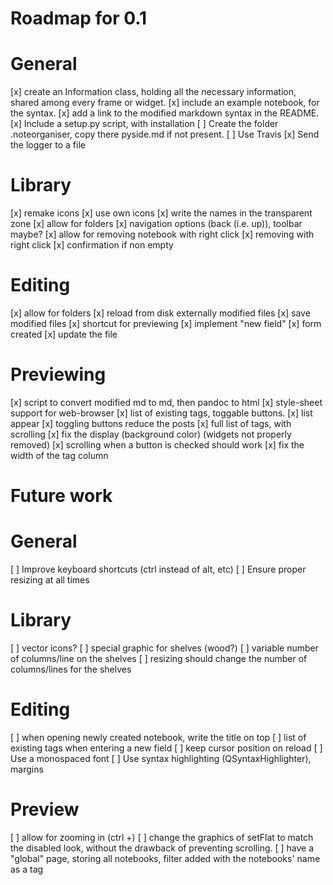 Roadmap for 0.1
===============

# General
[x] create an Information class, holding all the necessary information, shared
    among every frame or widget.
[x] include an example notebook, for the syntax.
[x] add a link to the modified markdown syntax in the README.
[x] Include a setup.py script, with installation
[ ] Create the folder .noteorganiser, copy there pyside.md if not present.
[ ] Use Travis
[x] Send the logger to a file

# Library
[x] remake icons
    [x] use own icons
    [x] write the names in the transparent zone
[x] allow for folders
[x] navigation options (back (i.e. up)), toolbar maybe?
[x] allow for removing notebook with right click
    [x] removing with right click
    [x] confirmation if non empty

# Editing
[x] allow for folders
[x] reload from disk externally modified files
[x] save modified files
[x] shortcut for previewing
[x] implement "new field"
    [x] form created
    [x] update the file

# Previewing
[x] script to convert modified md to md, then pandoc to html
[x] style-sheet support for web-browser
[x] list of existing tags, toggable buttons.
    [x] list appear
    [x] toggling buttons reduce the posts
    [x] full list of tags, with scrolling
    [x] fix the display (background color) (widgets not properly removed)
    [x] scrolling when a button is checked should work
    [x] fix the width of the tag column


Future work
===========

# General
[ ] Improve keyboard shortcuts (ctrl instead of alt, etc)
[ ] Ensure proper resizing at all times

# Library
[ ] vector icons?
[ ] special graphic for shelves (wood?)
[ ] variable number of columns/line on the shelves
[ ] resizing should change the number of columns/lines for the shelves

# Editing
[ ] when opening newly created notebook, write the title on top
[ ] list of existing tags when entering a new field
[ ] keep cursor position on reload
[ ] Use a monospaced font
[ ] Use syntax highlighting (QSyntaxHighlighter), margins

# Preview
[ ] allow for zooming in (ctrl +)
[ ] change the graphics of setFlat to match the disabled look, without the
    drawback of preventing scrolling.
[ ] have a "global" page, storing all notebooks, filter added with the
    notebooks' name as a tag
